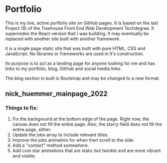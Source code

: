 # Portfolio

This is my live, active portfolio site on GitHub pages.  It is based on the last Project (9) of the Treehouse Front End Web Development Techdegree.  It supercedes the React version that I was building.  It may eventually be replaced with another site built with another framework.

It is a single page static site that was built with pure HTML, CSS and JavaScript.  No libraries or frameworks are used in it's construction.

Its purpose is to act as a landing page for anyone looking for me and has links to my portfolio, blog, GitHub and social media links.  

The blog section in built in Bootstrap and may be changed to a new format. 

## nick_huemmer_mainpage_2022


### Things to fix:

1. Fix the background at the bottom edge of the page.  Right now, the canvas does not fill the entire page.  Also, the starry field does not fill the entire page, either.
2. Update the jobs array to include relevant titles.
3. Improve the jobs animation for when then scroll to the side.
4. Add a "contact" method somewhere.
5. Add cool star animations that are static but twinkle and are more vibrant and visible.

